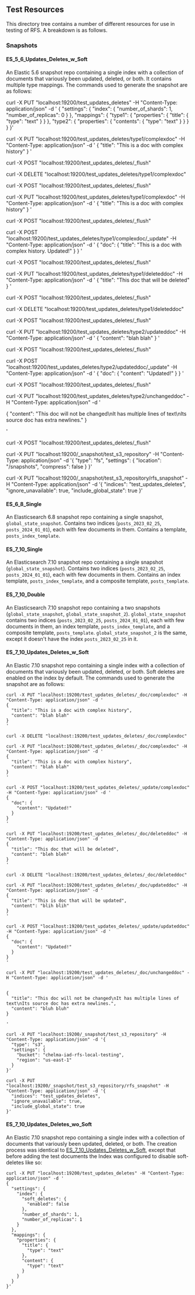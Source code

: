 ## Test Resources

This directory tree contains a number of different resources for use in testing of RFS.  A breakdown is as follows.

### Snapshots

#### ES_5_6_Updates_Deletes_w_Soft
An Elastic 5.6 snapshot repo containing a single index with a collection of documents that variously been updated, deleted, or both.  It contains multiple type mappings.  The commands used to generate the snapshot are as follows:

curl -X PUT "localhost:19200/test_updates_deletes" -H "Content-Type: application/json" -d '
{
  "settings": {
    "index": {
      "number_of_shards": 1,
      "number_of_replicas": 0
    }
  },
  "mappings": {
    "type1": {
      "properties": {
        "title": { "type": "text" }
      }
    },
    "type2": {
      "properties": {
        "contents": { "type": "text" }
      }
    }
  }
}'

curl -X PUT "localhost:19200/test_updates_deletes/type1/complexdoc" -H "Content-Type: application/json" -d '
{
  "title": "This is a doc with complex history"
}
'

curl -X POST "localhost:19200/test_updates_deletes/_flush"

curl -X DELETE "localhost:19200/test_updates_deletes/type1/complexdoc"

curl -X POST "localhost:19200/test_updates_deletes/_flush"

curl -X PUT "localhost:19200/test_updates_deletes/type1/complexdoc" -H "Content-Type: application/json" -d '
{
  "title": "This is a doc with complex history"
}
'

curl -X POST "localhost:19200/test_updates_deletes/_flush"

curl -X POST "localhost:19200/test_updates_deletes/type1/complexdoc/_update" -H "Content-Type: application/json" -d '
{
  "doc": {
    "title": "This is a doc with complex history. Updated!"
  }
}
'

curl -X POST "localhost:19200/test_updates_deletes/_flush"

curl -X PUT "localhost:19200/test_updates_deletes/type1/deleteddoc" -H "Content-Type: application/json" -d '
{
  "title": "This doc that will be deleted"
}
'

curl -X POST "localhost:19200/test_updates_deletes/_flush"

curl -X DELETE "localhost:19200/test_updates_deletes/type1/deleteddoc"

curl -X POST "localhost:19200/test_updates_deletes/_flush"

curl -X PUT "localhost:19200/test_updates_deletes/type2/updateddoc" -H "Content-Type: application/json" -d '
{
  "content": "blah blah"
}
'

curl -X POST "localhost:19200/test_updates_deletes/_flush"

curl -X POST "localhost:19200/test_updates_deletes/type2/updateddoc/_update" -H "Content-Type: application/json" -d '
{
  "doc": {
    "content": "Updated!"
  }
}
'

curl -X POST "localhost:19200/test_updates_deletes/_flush"

curl -X PUT "localhost:19200/test_updates_deletes/type2/unchangeddoc" -H "Content-Type: application/json" -d '


{
  "content": "This doc will not be changed\nIt has multiple lines of text\nIts source doc has extra newlines."
}

'

curl -X POST "localhost:19200/test_updates_deletes/_flush"

curl -X PUT "localhost:19200/_snapshot/test_s3_repository" -H "Content-Type: application/json" -d '{
  "type": "fs",
  "settings": {
    "location": "/snapshots",
    "compress": false
  }
}'

curl -X PUT "localhost:19200/_snapshot/test_s3_repository/rfs_snapshot" -H "Content-Type: application/json" -d '{
  "indices": "test_updates_deletes",
  "ignore_unavailable": true,
  "include_global_state": true
}'



#### ES_6_8_Single
An Elasticsearch 6.8 snapshot repo containing a single snapshot, `global_state_snapshot`.  Contains two indices (`posts_2023_02_25`, `posts_2024_01_01`), each with few documents in them.  Contains a template, `posts_index_template`.

#### ES_7_10_Single
An Elasticsearch 7.10 snapshot repo containing a single snapshot (`global_state_snapshot`).  Contains two indices (`posts_2023_02_25`, `posts_2024_01_01`), each with few documents in them.  Contains an index template, `posts_index_template`, and a composite template, `posts_template`.

#### ES_7_10_Double
An Elasticsearch 7.10 snapshot repo containing a two snapshots (`global_state_snapshot`, `global_state_snapshot_2`).  `global_state_snapshot` contains two indices (`posts_2023_02_25`, `posts_2024_01_01`), each with few documents in them, an index template, `posts_index_template`, and a composite template, `posts_template`.  `global_state_snapshot_2` is the same, except it doesn't have the index `posts_2023_02_25` in it.

#### ES_7_10_Updates_Deletes_w_Soft
An Elastic 7.10 snapshot repo containing a single index with a collection of documents that variously been updated, deleted, or both.  Soft deletes are enabled on the index by default.  The commands used to generate the snapshot are as follows:

```
curl -X PUT "localhost:19200/test_updates_deletes/_doc/complexdoc" -H "Content-Type: application/json" -d '
{
  "title": "This is a doc with complex history",
  "content": "blah blah"
}
'

curl -X DELETE "localhost:19200/test_updates_deletes/_doc/complexdoc"

curl -X PUT "localhost:19200/test_updates_deletes/_doc/complexdoc" -H "Content-Type: application/json" -d '
{
  "title": "This is a doc with complex history",
  "content": "blah blah"
}
'

curl -X POST "localhost:19200/test_updates_deletes/_update/complexdoc" -H "Content-Type: application/json" -d '
{
  "doc": {
    "content": "Updated!"
  }
}
'

curl -X PUT "localhost:19200/test_updates_deletes/_doc/deleteddoc" -H "Content-Type: application/json" -d '
{
  "title": "This doc that will be deleted",
  "content": "bleh bleh"
}
'

curl -X DELETE "localhost:19200/test_updates_deletes/_doc/deleteddoc"

curl -X PUT "localhost:19200/test_updates_deletes/_doc/updateddoc" -H "Content-Type: application/json" -d '
{
  "title": "This is doc that will be updated",
  "content": "blih blih"
}
'

curl -X POST "localhost:19200/test_updates_deletes/_update/updateddoc" -H "Content-Type: application/json" -d '
{
  "doc": {
    "content": "Updated!"
  }
}
'

curl -X PUT "localhost:19200/test_updates_deletes/_doc/unchangeddoc" -H "Content-Type: application/json" -d '


{
  "title": "This doc will not be changed\nIt has multiple lines of text\nIts source doc has extra newlines.",
  "content": "bluh bluh"
}

'

curl -X PUT "localhost:19200/_snapshot/test_s3_repository" -H "Content-Type: application/json" -d '{
  "type": "s3",
  "settings": {
    "bucket": "chelma-iad-rfs-local-testing",
    "region": "us-east-1"
  }
}'

curl -X PUT "localhost:19200/_snapshot/test_s3_repository/rfs_snapshot" -H "Content-Type: application/json" -d '{
  "indices": "test_updates_deletes",
  "ignore_unavailable": true,
  "include_global_state": true
}'
```

#### ES_7_10_Updates_Deletes_wo_Soft
An Elastic 7.10 snapshot repo containing a single index with a collection of documents that variously been updated, deleted, or both.  The creation process was identical to [ES_7_10_Updates_Deletes_w_Soft](#es_7_10_updates_deletes_w_soft), except that before adding the test documents the Index was configured to disable soft-deletes like so:

```
curl -X PUT "localhost:19200/test_updates_deletes" -H "Content-Type: application/json" -d '
{
  "settings": {
    "index": {
      "soft_deletes": {
        "enabled": false
      },
      "number_of_shards": 1,
      "number_of_replicas": 1
    }
  },
  "mappings": {
    "properties": {
      "title": {
        "type": "text"
      },
      "content": {
        "type": "text"
      }
    }
  }
}'
```